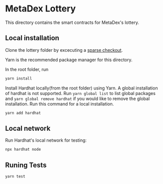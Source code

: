 # MetaDex Lottery
This directory contains the smart contracts for MetaDex's lottery.

## Local installation
Clone the lottery folder by excecuting a [sparse checkout](https://git-scm.com/docs/git-sparse-checkout).

Yarn is the recommended package manager for this directory.

In the root folder, run
```sh
yarn install
```

Install Hardhat locally(from the root folder) using Yarn.
A global installation of hardhat is not supported. Run `yarn global list` to list global packages and `yarn global remove hardhat` if you would like to remove the global installation.
Run this command for a local installation.
```sh
yarn add hardhat
```

## Local network
Run Hardhat's local network for testing:
```sh
npx hardhat node
```

## Runing Tests
```sh
yarn test
```
